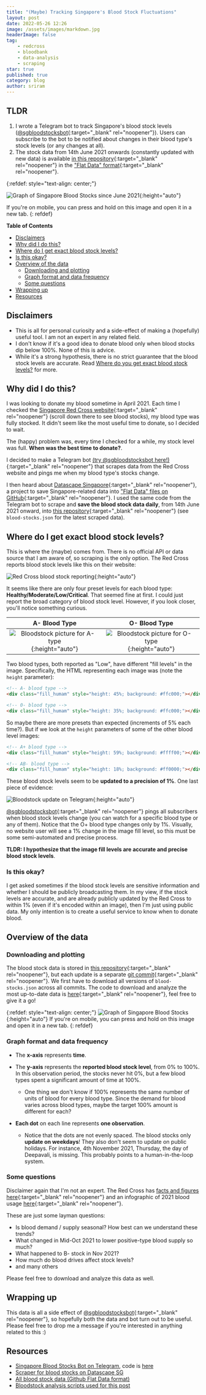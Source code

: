 ```yaml
---
title: "(Maybe) Tracking Singapore's Blood Stock Fluctuations"
layout: post
date: 2022-05-26 12:26
image: /assets/images/markdown.jpg
headerImage: false
tag:
    - redcross
    - bloodbank
    - data-analysis
    - scraping
star: true
published: true
category: blog
author: sriram
---
```


## TLDR

1. I wrote a Telegram bot to track Singapore's blood stock levels ([@sgbloodstocksbot](https://t.me/sgbloodstocksbot){:target="\_blank" rel="noopener"}). Users can subscribe to the bot to be notified about changes in their blood type's stock levels (or any changes at all).
1. The stock data from 14th June 2021 onwards (constantly updated with new data) is available [in this repository](https://github.com/datascapesg/red-cross-blood-stocks){:target="\_blank" rel="noopener"} in the ["Flat Data" format](https://next.github.com/projects/flat-data){:target="\_blank" rel="noopener"}.

{:refdef: style="text-align: center;"}

![Graph of Singapore Blood Stocks since June 2021](/assets/images/bloodstocks/bloodstocks-jun21-aug22.png){:height="auto"}

If you're on mobile, you can press and hold on this image and open it in a new tab.
{: refdef}

<!-- markdown-toc start - Don't edit this section. Run M-x markdown-toc-refresh-toc -->

**Table of Contents**

-   [Disclaimers](#disclaimers)
-   [Why did I do this?](#why-did-i-do-this)
-   [Where do I get exact blood stock levels?](#where-do-i-get-exact-blood-stock-levels)
-   [Is this okay?](#is-this-okay)
-   [Overview of the data](#overview-of-the-data)
    -   [Downloading and plotting](#downloading-and-plotting)
    -   [Graph format and data frequency](#graph-format-and-data-frequency)
    -   [Some questions](#some-questions)
-   [Wrapping up](#wrapping-up)
-   [Resources](#resources)

<!-- markdown-toc end -->

## Disclaimers

-   This is all for personal curiosity and a side-effect of making a (hopefully) useful tool. I am not an expert in any related field.
-   I don't know if it's a good idea to donate blood only when blood stocks dip below 100%. None of this is advice.
-   While it's a strong hypothesis, there is no strict guarantee that the blood stock levels are accurate. Read [Where do you get exact blood stock levels?](#where-do-you-get-exact-blood-stock-levels) for more.

## Why did I do this?

I was looking to donate my blood sometime in April 2021. Each time I checked the [Singapore Red Cross website](https://redcross.sg/){:target="\_blank" rel="noopener"} (scroll down there to see blood stocks), my blood type was fully stocked. It didn't seem like the most useful time to donate, so I decided to wait.

The (happy) problem was, every time I checked for a while, my stock level was full. **When was the best time to donate?**.

I decided to make a Telegram bot [(try @sgbloodstocksbot here!)](https://t.me/sgbloodstocksbot){:target="\_blank" rel="noopener"} that scrapes data from the Red Cross website and pings me when my blood type's stocks change.

I then heard about [Datascape Singapore](https://github.com/datascapesg/){:target="\_blank" rel="noopener"}, a project to save Singapore-related data into ["Flat Data" files on GitHub](https://next.github.com/projects/flat-data){:target="\_blank" rel="noopener"}. I used the same code from the Telegram bot to scrape and **save the blood stock data daily**, from 14th June 2021 onward, into [this repository](https://github.com/datascapesg/red-cross-blood-stocks){:target="\_blank" rel="noopener"} (see `blood-stocks.json` for the latest scraped data).

## Where do I get exact blood stock levels?

This is where the (maybe) comes from. There is no official API or data source that I am aware of, so scraping is the only option. The Red Cross reports blood stock levels like this on their website:

![Red Cross blood stock reporting](/assets/images/bloodstocks/redcross_stock.png){:height="auto"}

It seems like there are only four preset levels for each blood type: **Healthy/Moderate/Low/Critical**. That seemed fine at first. I could just report the broad category of blood stock level. However, if you look closer, you'll notice something curious.

|                                            A- Blood Type                                            |                                            O- Blood Type                                            |
| :-------------------------------------------------------------------------------------------------: | :-------------------------------------------------------------------------------------------------: |
| ![Bloodstock picture for A- type](/assets/images/bloodstocks/bloodstock_aminus.png){:height="auto"} | ![Bloodstock picture for O- type](/assets/images/bloodstocks/bloodstock_ominus.png){:height="auto"} |

Two blood types, both reported as "Low", have different "fill levels" in the image. Specifically, the HTML representing each image was (note the `height` parameter):

```html
<!-- A- blood type -->
<div class="fill_humam" style="height: 45%; background: #ffc000;"></div>

<!-- 0- blood type -->
<div class="fill_humam" style="height: 35%; background: #ffc000;"></div>
```

So maybe there are more presets than expected (increments of 5% each time?). But if we look at the `height` parameters of some of the other blood level images:

```html
<!-- A+ blood type -->
<div class="fill_humam" style="height: 59%; background: #ffff00;"></div>

<!-- AB- blood type -->
<div class="fill_humam" style="height: 18%; background: #ff0000;"></div>
```

These blood stock levels seem to be **updated to a precision of 1%**. One last piece of evidence:

![Bloodstock update on Telegram](/assets/images/bloodstocks/telegram_update.png){:height="auto"}

[@sgbloodstocksbot](https://t.me/sgbloodstocksbot){:target="\_blank" rel="noopener"} pings all subscribers when blood stock levels change (you can watch for a specific blood type or any of them). Notice that the O+ blood type changes only by 1%. Visually, no website user will see a 1% change in the image fill level, so this must be some semi-automated and precise process.

**TLDR: I hypothesize that the image fill levels are accurate and precise blood stock levels**.

### Is this okay?

I get asked sometimes if the blood stock levels are sensitive information and whether I should be publicly broadcasting them. In my view, if the stock levels are accurate, and are already publicly updated by the Red Cross to within 1% (even if it's encoded within an image), then I'm just using public data. My only intention is to create a useful service to know when to donate blood.

## Overview of the data

### Downloading and plotting

The blood stock data is stored in [this repository](https://github.com/datascapesg/red-cross-blood-stocks){:target="\_blank" rel="noopener"}, but each update is a separate [git commit](https://www.atlassian.com/git/tutorials/saving-changes/git-commit){:target="\_blank" rel="noopener"}. We first have to download all versions of `blood-stocks.json` across all commits. The code to download and analyze the most up-to-date data is [here](https://github.com/frizensami/bloodstock_analysis){:target="\_blank" rel="noopener"}, feel free to give it a go!

{:refdef: style="text-align: center;"}
![Graph of Singapore Blood Stocks](/assets/images/bloodstocks/bloodstocks-jun21-aug22.png){:height="auto"}
If you're on mobile, you can press and hold on this image and open it in a new tab.
{: refdef}

### Graph format and data frequency

-   The **x-axis** represents **time**.

-   The **y-axis** represents the **reported blood stock level**, from 0% to 100%. In this observation period, the stocks never hit 0%, but a few blood types spent a significant amount of time at 100%.

    -   One thing we don't know if 100% represents the same number of units of blood for every blood type. Since the demand for blood varies across blood types, maybe the target 100% amount is different for each?

-   **Each dot** on each line represents **one observation**.
    -   Notice that the dots are not evenly spaced. The blood stocks only **update on weekdays**! They also don't seem to update on public holidays. For instance, 4th November 2021, Thursday, the day of Deepavali, is missing. This probably points to a human-in-the-loop system.

### Some questions

Disclaimer again that I'm not an expert. The Red Cross has [facts and figures here](https://www.hsa.gov.sg/blood-donation/blood-facts-and-figures){:target="\_blank" rel="noopener"} and an infographic of 2021 blood usage [here](https://www-hsa-gov-sg-admin.cwp.sg/docs/default-source/bsg/big-blood-picture-2021.pdf){:target="\_blank" rel="noopener"}.

These are just some layman questions:

-   Is blood demand / supply seasonal? How best can we understand these trends?
-   What changed in Mid-Oct 2021 to lower positive-type blood supply so much?
-   What happened to B- stock in Nov 2021?
-   How much do blood drives affect stock levels?
-   and many others

Please feel free to download and analyze this data as well.

## Wrapping up

This data is all a side effect of [@sgbloodstocksbot](https://t.me/sgbloodstocksbot){:target="\_blank" rel="noopener"}, so hopefully both the data and bot turn out to be useful. Please feel free to drop me a message if you're interested in anything related to this :)

## Resources

-   [Singapore Blood Stocks Bot on Telegram](https://t.me/sgbloodstocksbot), code is [here](https://github.com/frizensami/sg-blood-stocks-bot)
-   [Scraper for blood stocks on Datascape SG](https://github.com/datascapesg/scrapers/blob/develop/netlify/functions/redcross-bloodstocks.js)
-   [All blood stock data (Github Flat Data format)](https://github.com/datascapesg/red-cross-blood-stocks)
-   [Bloodstock analysis scripts used for this post](https://github.com/frizensami/bloodstock_analysis)
